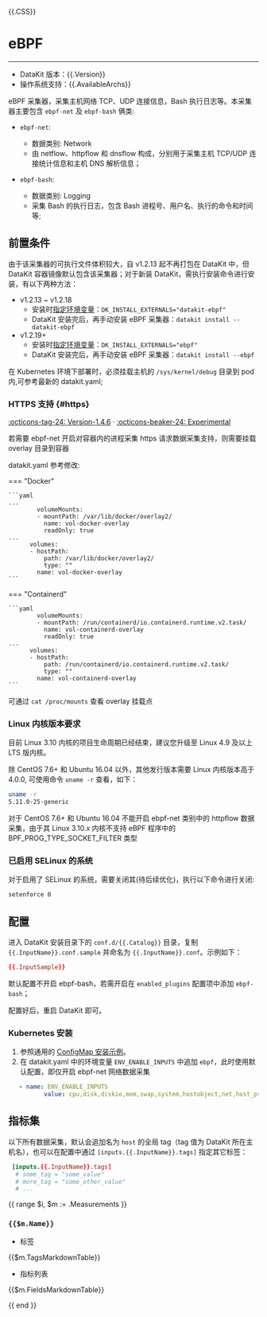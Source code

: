 {{.CSS}}
# eBPF
---

- DataKit 版本：{{.Version}}
- 操作系统支持：{{.AvailableArchs}}

eBPF 采集器，采集主机网络 TCP、UDP 连接信息，Bash 执行日志等。本采集器主要包含 `ebpf-net` 及 `ebpf-bash` 俩类:

* `ebpf-net`:
    * 数据类别: Network
    * 由 netflow、httpflow 和 dnsflow 构成，分别用于采集主机 TCP/UDP 连接统计信息和主机 DNS 解析信息；

* `ebpf-bash`:

    * 数据类别: Logging
    * 采集 Bash 的执行日志，包含 Bash 进程号、用户名、执行的命令和时间等;

## 前置条件

由于该采集器的可执行文件体积较大，自 v1.2.13 起不再打包在 DataKit 中，但 DataKit 容器镜像默认包含该采集器；对于新装 DataKit，需执行安装命令进行安装，有以下两种方法：

- v1.2.13 ~ v1.2.18
  - 安装时[指定环境变量](../datakit/datakit-install.md#extra-envs)：`DK_INSTALL_EXTERNALS="datakit-ebpf"`
  - DataKit 安装完后，再手动安装 eBPF 采集器：`datakit install --datakit-ebpf`
- v1.2.19+
  - 安装时[指定环境变量](../datakit/datakit-install.md#extra-envs)：`DK_INSTALL_EXTERNALS="ebpf"`
  - DataKit 安装完后，再手动安装 eBPF 采集器：`datakit install --ebpf`

在 Kubernetes 环境下部署时，必须挂载主机的 `/sys/kernel/debug` 目录到 pod 内,可参考最新的 datakit.yaml;

### HTTPS 支持 {#https}

[:octicons-tag-24: Version-1.4.6](changelog.md#cl-1.4.6) ·
[:octicons-beaker-24: Experimental](index.md#experimental)

若需要 ebpf-net 开启对容器内的进程采集 https 请求数据采集支持，则需要挂载 overlay 目录到容器

datakit.yaml 参考修改:

=== "Docker"

    ```yaml
    ...
            volumeMounts:
            - mountPath: /var/lib/docker/overlay2/
              name: vol-docker-overlay
              readOnly: true
    ...
          volumes:
          - hostPath:
              path: /var/lib/docker/overlay2/
              type: ""
            name: vol-docker-overlay
    ```

=== "Containerd"

    ```yaml
            volumeMounts:
            - mountPath: /run/containerd/io.containerd.runtime.v2.task/
              name: vol-containerd-overlay
              readOnly: true
    ...
          volumes:
          - hostPath:
              path: /run/containerd/io.containerd.runtime.v2.task/
              type: ""
            name: vol-containerd-overlay
    ```

可通过 `cat /proc/mounts` 查看 overlay 挂载点


### Linux 内核版本要求

目前 Linux 3.10 内核的项目生命周期已经结束，建议您升级至 Linux 4.9 及以上 LTS 版内核。

除 CentOS 7.6+ 和 Ubuntu 16.04 以外，其他发行版本需要 Linux 内核版本高于 4.0.0, 可使用命令 `uname -r` 查看，如下：

```sh
uname -r 
5.11.0-25-generic
```

对于 CentOS 7.6+ 和 Ubuntu 16.04 不能开启 ebpf-net 类别中的 httpflow 数据采集，由于其 Linux 3.10.x 内核不支持 eBPF 程序中的 BPF_PROG_TYPE_SOCKET_FILTER 类型

### 已启用 SELinux 的系统

对于启用了 SELinux 的系统，需要关闭其(待后续优化)，执行以下命令进行关闭:

```sh
setenforce 0
```

## 配置

进入 DataKit 安装目录下的 `conf.d/{{.Catalog}}` 目录，复制 `{{.InputName}}.conf.sample` 并命名为 `{{.InputName}}.conf`。示例如下：

```toml
{{.InputSample}}
```

默认配置不开启 ebpf-bash，若需开启在 `enabled_plugins` 配置项中添加 `ebpf-bash`；

配置好后，重启 DataKit 即可。

### Kubernetes 安装

1. 参照通用的 [ConfigMap 安装示例](../datakit/datakit-daemonset-deploy.md#configmap-setting)。
2. 在 datakit.yaml 中的环境变量 `ENV_ENABLE_INPUTS` 中追加 `ebpf`，此时使用默认配置，即仅开启 ebpf-net 网络数据采集

```yaml
   - name: ENV_ENABLE_INPUTS
          value: cpu,disk,diskio,mem,swap,system,hostobject,net,host_processes,container,ebpf
```

## 指标集

以下所有数据采集，默认会追加名为 `host` 的全局 tag（tag 值为 DataKit 所在主机名），也可以在配置中通过 `[inputs.{{.InputName}}.tags]` 指定其它标签：

``` toml
 [inputs.{{.InputName}}.tags]
  # some_tag = "some_value"
  # more_tag = "some_other_value"
  # ...
```

{{ range $i, $m := .Measurements }}

### `{{$m.Name}}`

-  标签

{{$m.TagsMarkdownTable}}

- 指标列表

{{$m.FieldsMarkdownTable}}

{{ end }}
